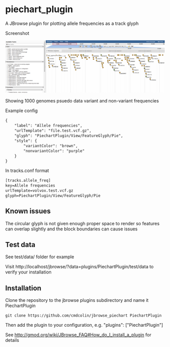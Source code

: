 # piechart_plugin

A JBrowse plugin for plotting allele frequencies as a track glyph


Screenshot

![](img/t11.png)

Showing 1000 genomes psuedo data variant and non-variant frequencies


Example config

    {
        "label": "Allele frequencies",
        "urlTemplate": "file.test.vcf.gz",
        "glyph": "PiechartPlugin/View/FeatureGlyph/Pie",
        "style": {
            "variantColor": "brown",
            "nonvariantColor": "purple"
        }
    }

In tracks.conf format

    [tracks.allele_freq]
    key=Allele frequencies
    urlTemplate=volvox.test.vcf.gz
    glyph=PiechartPlugin/View/FeatureGlyph/Pie



## Known issues

The circular glyph is not given enough proper space to render so features can overlap slightly and the block boundaries can cause issues

## Test data

See test/data/ folder for example

Visit http://localhost/jbrowse/?data=plugins/PiechartPlugin/test/data to verify your installation

## Installation

Clone the repository to the jbrowse plugins subdirectory and name it PiechartPlugin

    git clone https://github.com/cmdcolin/jbrowse_piechart PiechartPlugin

Then add the plugin to your configuration, e.g. "plugins": ["PiechartPlugin"]

See http://gmod.org/wiki/JBrowse_FAQ#How_do_I_install_a_plugin for details
